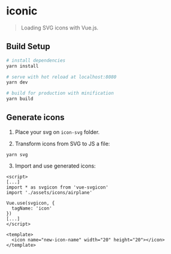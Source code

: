 # iconic

> Loading SVG icons with Vue.js.

## Build Setup

``` bash
# install dependencies
yarn install

# serve with hot reload at localhost:8080
yarn dev

# build for production with minification
yarn build
```

## Generate icons

1. Place your svg on `icon-svg` folder.

2. Transform icons from SVG to JS a file:
```
yarn svg
```

3. Import and use generated icons:
```
<script>
[...]
import * as svgicon from 'vue-svgicon'
import './assets/icons/airplane'

Vue.use(svgicon, {
  tagName: 'icon'
})
[...]
</script>

<template>
  <icon name="new-icon-name" width="20" height="20"></icon>
</template>
```
